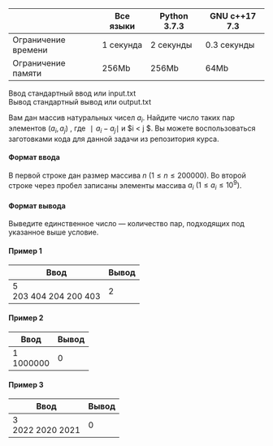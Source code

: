 |                     	| Все языки                        	| Python 3.7.3 	| GNU c++17 7.3 	|
|---------------------	|----------------------------------	|--------------	|---------------	|
| Ограничение времени 	| 1 секунда                        	| 2 секунды    	| 0.3 секунды   	|
| Ограничение памяти  	| 256Mb                            	| 256Mb        	| 64Mb          	|
 
 Ввод  	 стандартный ввод или input.txt   	                                                
 Вывод 	 стандартный вывод или output.txt 	                                                


Вам дан массив натуральных чисел $a_i$. Найдите число таких пар элементов $( a_i , a_j )$ , где $∣ a_i − a_j ∣ % 2 0 0  = 0$ и $i < j $. Вы можете воспользоваться заготовками кода для данной задачи из репозитория курса. 

#### Формат ввода ####
В первой строке дан размер массива $n$ $( 1 ≤ n ≤ 2 0 0 0 0 0 )$. Во второй строке через пробел записаны элементы массива $a_i$ $( 1 ≤ a_i ≤ 1 0^9 )$. 

#### Формат вывода ####
Выведите единственное число — количество пар, подходящих под указанное выше условие. 

#### Пример 1 ####
| Ввод                   	| Вывод 	|
|------------------------	|-------	|
| 5 <br /> 203 404 204 200 403  	| 2     	|

#### Пример 2 ####
| Ввод       	| Вывод 	|
|------------	|-------	|
| 1 <br /> 1000000  	| 0     	|

#### Пример 3 ####

| Ввод              	| Вывод 	|
|-------------------	|-------	|
| 3 <br /> 2022 2020 2021  	| 0     	|

